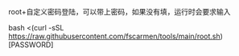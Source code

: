 root+自定义密码登陆，可以带上密码，如果没有填，运行时会要求输入

bash <(curl -sSL https://raw.githubusercontent.com/fscarmen/tools/main/root.sh) [PASSWORD]

